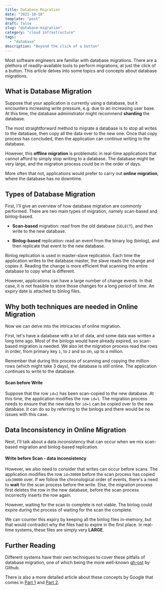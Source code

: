 ```yaml
---
title: Database Migration
date: "2021-10-18"
template: "post"
draft: false
slug: "database-migration"
category: "cloud infrastructure"
tags:
  - "database"
description: "Beyond the click of a button"
---
```


Most software engineers are familiar with database migrations. There are a plethora of readily-available tools to perform migrations, at just the click of a button. This article delves into some topics and concepts about database migrations.

## What is Database Migration

Suppose that your application is currently using a database, but it encounters increasing write pressure, e.g. due to an increasing user base. At this time, the database administrator might recommend **sharding** the database.

The most straightforward method to migrate a database is to stop all writes to the database, then copy all the data over to the new one. Once that copy process has concluded, then the application can continue writing to the database. 

However, this **offline migration** is problematic in real-time applications that cannot afford to simply stop writing to a database. The database might be very large, and the migration process could be in the order of days.

More often that not, applications would prefer to carry out **online migration**, where the database has no downtime.

## Types of Database Migration

First, I'll give an overview of how database migration are commonly performed. There are two main types of migration, namely scan-based and binlog-based.

- **Scan-based** migration: read from the old database (`SELECT`), and then write to the new database.

- **Binlog-based** replication: read an event from the binary log (binlog), and then replicate that event to the new database. 

Binlog replication is used in master-slave replication. Each time the application writes to the database master, the slave reads the change and copies it. Reading the change is more efficient that scanning the entire database to copy what is different. 

However, applications can have a large number of change events. In that case, it is not feasible to store those changes for a long period of time. An expiry date is attached to binlog files.

## Why both techniques are needed in Online Migration

Now we can delve into the intricacies of online migration.

First, let's have a database with a lot of data, and some data was written a long time ago. Most of the binlogs would have already expired, so scan-based migration is needed. We also let the migration process read the rows in order, from primary key `1`, to `2` and so on, up to a million.

Remember that during this process of scanning and copying the million rows (which might take 3 days), the database is still online. The application continues to write to the database. 

#### Scan before Write

Suppose that the row `id=1` has been scan-copied to the new database. At this time, the application modifies the row `id=1`. The migration process needs to ensure that the new data for `id=1` can be copied over to the new database. It can do so by referring to the binlogs and there would be no issues with this case.

## Data Inconsistency in Online Migration

Next, I'll talk about a data inconsistency that can occur when we mix scan-based migration and binlog-based replication.

#### Write before Scan - data inconsistency

However, we also need to consider that writes can occur before scans. The application modifies the row `id=30000` before the scan process has copied `id=30000` over. If we follow the chronological order of events, there's a need to **wait** for the scan process before the write. Else, the migration process first deletes the row in the new database, before the scan process incorrectly inserts the row again.

However, waiting for the scan to complete is not viable. The binlog could expire during the process of waiting for the scan the complete. 

We can counter this expiry by keeping all the binlog files in-memory, but that would contradict why the files had to expire in the first place. In real-time systems, these files are simply very **LARGE**.

## Further Reading

Different systems have their own techniques to cover these pitfalls of database migration, one of which being the more well-known [gh-ost](https://github.com/github/gh-ost) by Github.

There is also a more detailed article about these concepts by Google that comes in [Part 1](https://cloud.google.com/architecture/database-migration-concepts-principles-part-1) and [Part 2](https://cloud.google.com/architecture/database-migration-concepts-principles-part-2).